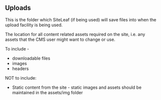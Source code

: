 ## Uploads

This is the folder which SiteLeaf (if being used) will save files into when the upload facility is being used. 

The location for all content related assets required on the site, i.e. any assets that the CMS user might want to change or use. 

To include -

- downloadable files
- images
- headers 

NOT to include:

- Static content from the site - static images and assets should be maintained in the assets/img folder